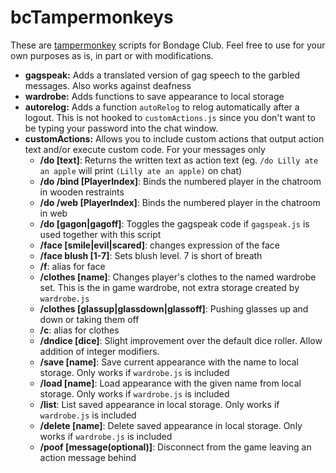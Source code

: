 # bcTampermonkeys

These are [tampermonkey](https://www.tampermonkey.net/) scripts for Bondage Club. Feel free to use for your own purposes as is, in part or with modifications.

* **gagspeak:** Adds a translated version of gag speech to the garbled messages. Also works against deafness
* **wardrobe:** Adds functions to save appearance to local storage
* **autorelog:** Adds a function `autoRelog` to relog automatically after a logout. This is not hooked to `customActions.js` since you don't want to be typing your password into the chat window.
* **customActions:** Allows you to include custom actions that output action text and/or execute custom code. For your messages only
    - **/do [text]**: Returns the written text as action text (eg. `/do Lilly ate an apple` will print `(Lilly ate an apple)` on chat)
    - **/do /bind [PlayerIndex]**: Binds the numbered player in the chatroom in wooden restraints
    - **/do /web [PlayerIndex]**: Binds the numbered player in the chatroom in web
    - **/do [gagon|gagoff]**: Toggles the gagspeak code if `gagspeak.js` is used together with this script
    - **/face [smile|evil|scared]**: changes expression of the face
    - **/face blush [1-7]**: Sets blush level. 7 is short of breath
    - **/f**: alias for face
    - **/clothes [name]**: Changes player's clothes to the named wardrobe set. This is the in game wardrobe, not extra storage created by `wardrobe.js`
    - **/clothes [glassup|glassdown|glassoff]**: Pushing glasses up and down or taking them off
    - **/c**: alias for clothes
    - **/dndice [dice]**: Slight improvement over the default dice roller. Allow addition of integer modifiers.
    - **/save [name]**: Save current appearance with the name to local storage. Only works if `wardrobe.js` is included
    - **/load [name]**: Load appearance with the given name from local storage. Only works if `wardrobe.js` is included
    - **/list**: List saved appearance in local storage. Only works if `wardrobe.js` is included
    - **/delete [name]**: Delete saved appearance in local storage. Only works if `wardrobe.js` is included
    - **/poof [message(optional)]**: Disconnect from the game leaving an action message behind
